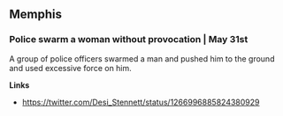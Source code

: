 
## Memphis

### Police swarm a woman without provocation | May 31st 

A group of police officers swarmed a man and pushed him to the ground and used excessive force on him.

**Links**

* https://twitter.com/Desi_Stennett/status/1266996885824380929
